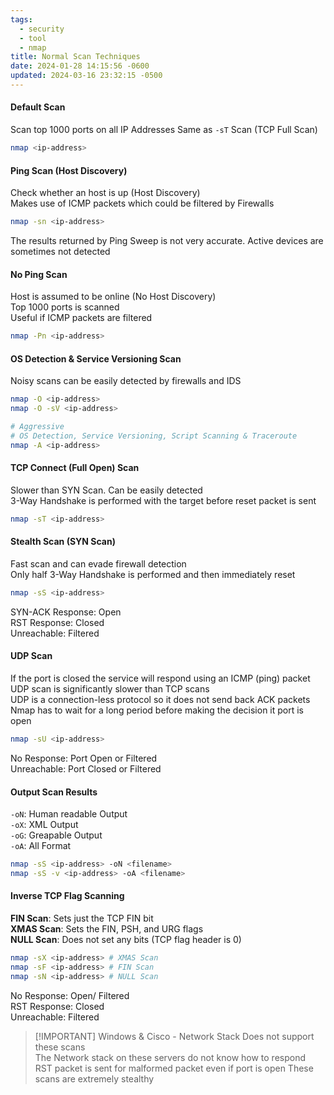 ```yaml
---
tags:
  - security
  - tool
  - nmap
title: Normal Scan Techniques
date: 2024-01-28 14:15:56 -0600
updated: 2024-03-16 23:32:15 -0500
---
```


#### Default Scan

Scan top 1000 ports on all IP Addresses
Same as `-sT` Scan (TCP Full Scan)

````bash
nmap <ip-address>
````

#### Ping Scan (Host Discovery)

Check whether an host is up (Host Discovery)  
Makes use of ICMP packets which could be filtered by Firewalls

````bash
nmap -sn <ip-address>
````

The results returned by Ping Sweep is not very accurate. Active devices are sometimes not detected

#### No Ping Scan

Host is assumed to be online (No Host Discovery)    
Top 1000 ports is scanned  
Useful if ICMP packets are filtered

````bash
nmap -Pn <ip-address>
````

#### OS Detection & Service Versioning Scan

Noisy scans can be easily detected by firewalls and IDS

````bash
nmap -O <ip-address>
nmap -O -sV <ip-address>

# Aggressive
# OS Detection, Service Versioning, Script Scanning & Traceroute
nmap -A <ip-address>
````

#### TCP Connect (Full Open) Scan

Slower than SYN Scan. Can be easily detected  
3-Way Handshake is performed with the target before reset packet is sent  

````bash
nmap -sT <ip-address>
````

#### Stealth Scan (SYN Scan)

Fast scan and can evade firewall detection  
Only half 3-Way Handshake is performed and then immediately reset

````bash
nmap -sS <ip-address>
````

SYN-ACK Response: Open  
RST Response: Closed  
Unreachable: Filtered

#### UDP Scan

If the port is closed the service will respond using an ICMP (ping) packet  
UDP scan is significantly slower than TCP scans  
UDP is a connection-less protocol so it does not send back ACK packets  
Nmap has to wait for a long period before making the decision it port is open

````bash
nmap -sU <ip-address>
````

No Response: Port Open or Filtered  
Unreachable: Port Closed or Filtered

#### Output Scan Results

`-oN`: Human readable Output  
`-oX`: XML Output  
`-oG`: Greapable Output  
`-oA`: All Format

````bash
nmap -sS <ip-address> -oN <filename>
nmap -sS -v <ip-address> -oA <filename>
````

#### Inverse TCP Flag Scanning

**FIN Scan**: Sets just the TCP FIN bit  
**XMAS Scan**: Sets the FIN, PSH, and URG flags  
**NULL Scan**: Does not set any bits (TCP flag header is 0)

````bash
nmap -sX <ip-address> # XMAS Scan
nmap -sF <ip-address> # FIN Scan
nmap -sN <ip-address> # NULL Scan
````

No Response: Open/ Filtered  
RST Response: Closed  
Unreachable: Filtered

 > [!IMPORTANT] Windows & Cisco - Network Stack
 > Does not support these scans  
 > The Network stack on these servers do not know how to respond  
 > RST packet is sent for malformed packet even if port is open
 > These scans are extremely stealthy  
 